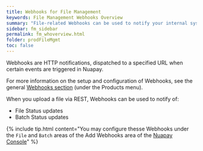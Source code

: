 ```yaml
---
title: Webhooks for File Management
keywords: File Management Webhooks Overview
summary: "File-related Webhooks can be used to notify your internal systems when specific file processing events occur in Nuapay."
sidebar: fm_sidebar
permalink: fm_whoverview.html
folder: prodFileMgmt
toc: false
---
```


Webhooks are HTTP notifications, dispatched to a specified URL when certain events are triggered in Nuapay.

For more information on the setup and configuration of Webhooks, see the general [Webhooks section](wh_overview.html) (under the Products menu).

When you upload a file via REST, Webhooks can be used to notify of:

* File Status updates
* Batch Status updates

{% include tip.html content="You may configure thesse Webhooks under the `File` and `Batch` areas of the Add Webhooks area of the [Nuapay Console](prod_consolewebhooks.html)" %}
